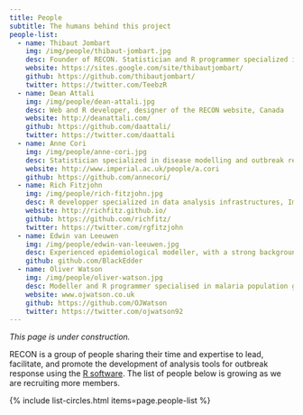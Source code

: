 ```yaml
---
title: People
subtitle: The humans behind this project
people-list:
  - name: Thibaut Jombart
    img: /img/people/thibaut-jombart.jpg
    desc: Founder of RECON. Statistician and R programmer specialized in outbreak analysis, Imperial College London, UK
    website: https://sites.google.com/site/thibautjombart/
    github: https://github.com/thibautjombart/
    twitter: https://twitter.com/TeebzR
  - name: Dean Attali
    img: /img/people/dean-attali.jpg
    desc: Web and R developer, designer of the RECON website, Canada
    website: http://deanattali.com/
    github: https://github.com/daattali/
    twitter: https://twitter.com/daattali
  - name: Anne Cori
    img: /img/people/anne-cori.jpg
    desc: Statistician specialized in disease modelling and outbreak response, Imperial College London, UK
    website: http://www.imperial.ac.uk/people/a.cori
    github: https://github.com/annecori/
  - name: Rich Fitzjohn
    img: /img/people/rich-fitzjohn.jpg
    desc: R developper specialized in data analysis infrastructures, Imperial College London, UK
    website: http://richfitz.github.io/
    github: https://github.com/richfitz/
    twitter: https://twitter.com/rgfitzjohn
  - name: Edwin van Leeuwen
    img: /img/people/edwin-van-leeuwen.jpg
    desc: Experienced epidemiological modeller, with a strong background as R programmer, Public Health England, United Kingdom
    github: github.com/BlackEdder
  - name: Oliver Watson
    img: /img/people/oliver-watson.jpg
    desc: Modeller and R programmer specialised in malaria population genetics, Imperial College London, UK
    website: www.ojwatson.co.uk
    github: https://github.com/OJWatson
    twitter: https://twitter.com/ojwatson92
---
```


*This page is under construction.*

RECON is a group of people sharing their time and expertise to lead, facilitate, and promote the development of analysis tools for outbreak response using the [R software](https://www.r-project.org/). The list of people below is growing as we are recruiting more members.

{% include list-circles.html items=page.people-list %}